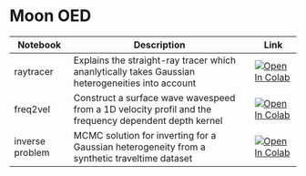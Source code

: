 # Moon OED

<!-- Table of notebooks -->
| Notebook | Description | Link |
| --- | --- | --- |
| raytracer | Explains the straight-ray tracer which ananlytically takes Gaussian heterogeneities into account  | [![Open In Colab](https://colab.research.google.com/assets/colab-badge.svg)](https://colab.research.google.com/github/dominik-strutz/moon_oed/blob/main/00_a_raytracer.ipynb) |
| freq2vel | Construct a surface wave wavespeed from a 1D velocity profil and the frequency dependent depth kernel | [![Open In Colab](https://colab.research.google.com/assets/colab-badge.svg)](https://colab.research.google.com/github/dominik-strutz/moon_oed/blob/main/00_b_freq2vel.ipynb) |
| inverse problem | MCMC solution for inverting for a Gaussian heterogeneity from a synthetic traveltime dataset | [![Open In Colab](https://colab.research.google.com/assets/colab-badge.svg)](https://colab.research.google.com/github/dominik-strutz/moon_oed/blob/main/00_c_inverse_problem.ipynb) |

